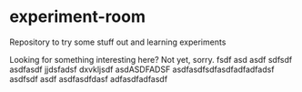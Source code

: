 # experiment-room
Repository to try some stuff out and learning experiments

Looking for something interesting here? Not yet, sorry.
fsdf
asd
asdf
sdfsdf
asdfasdf
jjdsfadsf
dxvkljsdf
asdASDFADSF
asdfasdfsdfasdfadfadfadsf
asdfsdf
asdf
asdfasdfdasf
adfasdfadfasdf
